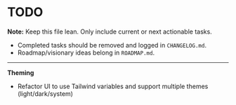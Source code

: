 # TODO

**Note:** Keep this file lean. Only include current or next actionable tasks.  
- Completed tasks should be removed and logged in `CHANGELOG.md`.  
- Roadmap/visionary ideas belong in `ROADMAP.md`.  

---

**Theming**
- Refactor UI to use Tailwind variables and support multiple themes (light/dark/system)

